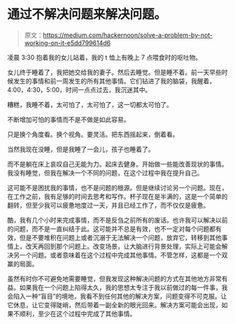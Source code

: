 # 通过不解决问题来解决问题。

> 原文：<https://medium.com/hackernoon/solve-a-problem-by-not-working-on-it-e5dd799614d6>

凌晨 3:30 抱着我的女儿站着，我的 t 恤上有晚上 7 点喂食时的呕吐物。

女儿终于睡着了，我把她交给我的妻子。然后去睡觉。但是睡不着。前一天早些时候发生的事情和前一周发生的所有其他事情。它们钻进了我的脑袋，我醒着，4:00，4:30，5:00，时间一点点过去，我沉迷其中。

糟糕，我睡不着，太可怕了，太可怕了，这一切都太可怕了。

不断增加可怕的事情而不是不做是如此容易。

只是换个角度看。换个视角。要灵活。把东西摇起来，倒着看。

当然我现在没睡，但是我睡了一会儿，孩子也睡着了。

而不是躺在床上哀叹自己无能为力。起床去健身。开始做一些能改善现状的事情。我没有睡觉，但我在解决一个不同的问题，在这个过程中我在提升自己。

这可能不是困扰我的事情，也不是问题的根源。但是继续讨论另一个问题。现在，在工作之前，我有足够的时间去思考和写作。杯子现在是半满的，这是一个简单的翻转，但至少我可以疲惫地度过一天，并且已经工作了，而不仅仅是疲惫。

酷，我有几个小时来完成事情，而不是反刍之前所有的废话。也许我可以解决以前的问题，而不是一直纠结于此。这可能并不总是有效，也不一定对每个问题都有效，但是不要堆积在问题上或者沉溺于无法解决一个问题，放弃它，转移到其他事情上，改天再回到那个问题上。改变场景，让大脑进行背景处理，实际上可能会解决另一个问题。或者意味着在这个过程中完成其他事情。不管怎样，这都是一个双赢的局面。

虽然有时你不可避免地需要睡觉，但我发现这种解决问题的方式在其他地方非常有益。如果我在一个问题上陷得太久，我的思想太专注于我以前做过的每一件事，我会陷入一种“盲目”的境地，我看不到任何其他的解决方案，问题变得不可克服。让它休息，让它变得陡峭，然后带着一副全新的眼光回来。解决方案可能会出现，如果不顺利，至少在这个过程中完成了其他事情。